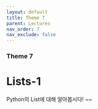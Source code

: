 ```yaml
---
layout: default
title: Theme 7
parent: Lectures
nav_order: 7
nav_exclude: false
---
```

### Theme 7
# Lists-1
Python의 List에 대해 알아봅시다! ~~